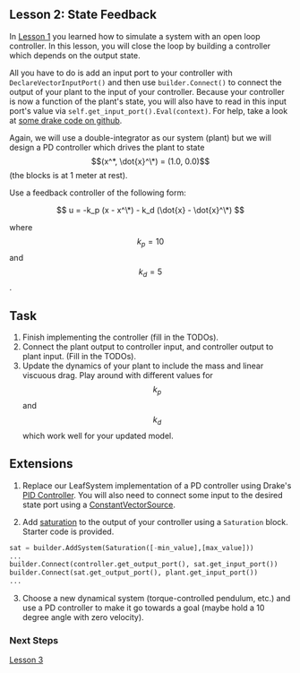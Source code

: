 ## Lesson 2: State Feedback

In [Lesson 1](../Lesson-1) you learned how to simulate a system with an open loop controller. In this lesson, you will close the loop by building a controller which depends on the output state.

All you have to do is add an input port to your controller with `DeclareVectorInputPort()` and then use `builder.Connect()` to connect the output of your plant to the input of your controller. Because your controller is now a function of the plant's state, you will also have to read in this input port's value via `self.get_input_port().Eval(context)`. For help, take a look at [some drake code on github](https://github.com/RobotLocomotion/drake/blob/bf0f76af4a7f29d5edcf36ebfd6da5255aa3c782/examples/manipulation_station/end_effector_teleop_sliders.py#L137).

Again, we will use a double-integrator as our system (plant) but we will design a PD controller which drives the plant to state $$(x^*, \dot{x}^\*) = (1.0, 0.0)$$ (the blocks is at 1 meter at rest).

Use a feedback controller of the following form:

$$
u = -k_p (x - x^\*)  - k_d (\dot{x} - \dot{x}^\*)
$$

where $$k_p = 10$$ and $$k_d = 5$$.

## Task

1. Finish implementing the controller (fill in the TODOs).
2. Connect the plant output to controller input, and controller output to plant input. (Fill in the TODOs).
3. Update the dynamics of your plant to include the mass and linear viscuous drag. Play around with different values for $$k_p$$ and $$k_d$$ which work well for your updated model.

## Extensions

1. Replace our LeafSystem implementation of a PD controller using Drake's [PID Controller](https://drake.mit.edu/doxygen_cxx/classdrake_1_1systems_1_1controllers_1_1_pid_controller.html). You will also need to connect some input to the desired state port using a [ConstantVectorSource](https://drake.mit.edu/doxygen_cxx/classdrake_1_1systems_1_1_constant_vector_source.html). 

2. Add [saturation](https://drake.mit.edu/doxygen_cxx/classdrake_1_1systems_1_1_saturation.html) to the output of your controller using a `Saturation` block. Starter code is provided.
```python
sat = builder.AddSystem(Saturation([-min_value],[max_value]))
...
builder.Connect(controller.get_output_port(), sat.get_input_port())
builder.Connect(sat.get_output_port(), plant.get_input_port())
...
```

3. Choose a new dynamical system (torque-controlled pendulum, etc.) and use a PD controller to make it go towards a goal (maybe hold a 10 degree angle with zero velocity).

### Next Steps

[Lesson 3](../Lesson-3/)